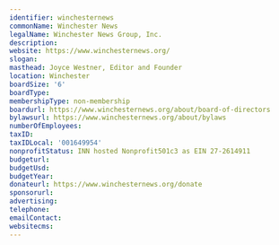 ```yaml
---
identifier: winchesternews
commonName: Winchester News
legalName: Winchester News Group, Inc.
description:
website: https://www.winchesternews.org/
slogan:
masthead: Joyce Westner, Editor and Founder
location: Winchester
boardSize: '6'
boardType:
membershipType: non-membership
boardurl: https://www.winchesternews.org/about/board-of-directors
bylawsurl: https://www.winchesternews.org/about/bylaws
numberOfEmployees:
taxID:
taxIDLocal: '001649954'
nonprofitStatus: INN hosted Nonprofit501c3 as EIN 27-2614911
budgeturl:
budgetUsd:
budgetYear:
donateurl: https://www.winchesternews.org/donate
sponsorurl:
advertising:
telephone:
emailContact:
websitecms:
---
```


